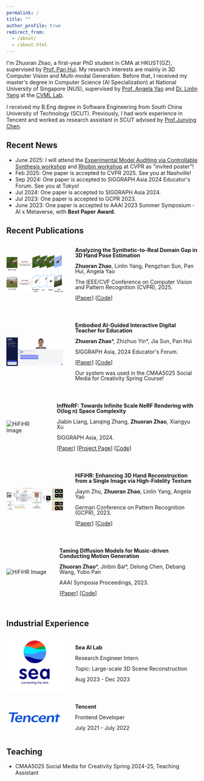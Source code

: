 ```yaml
---
permalink: /
title: ""
author_profile: true
redirect_from: 
  - /about/
  - /about.html
---
```


I'm Zhuoran Zhao, a first-year PhD student in CMA at HKUST(GZ), supervised by [Prof. Pan Hui](https://panhui.people.ust.hk/). My research interests are mainly in 3D Computer Vision and Multi-modal Generation. Before that, I received my master's degree in Computer Science (AI Specialization) at National University of Singapore (NUS), supervised by [Prof. Angela Yao](https://www.comp.nus.edu.sg/~ayao/) and [Dr. Linlin Yang](https://mu4yang.com/) at the [CVML Lab](https://cvml.comp.nus.edu.sg/).

I received my B.Eng degree in Software Engineering from South China University of Technology (SCUT). Previously, I had work experience in Tencent and worked as research assistant in SCUT advised by [Prof.Junying Chen](https://scholar.google.com/citations?user=vbIfLPsAAAAJ&hl=zh-CN).

## Recent News
- June 2025: I will attend the [Experimental Model Auditing via Controllable Synthesis workshop](https://sites.google.com/view/emacs2025) and [Rhobin workshop](https://rhobin-challenge.github.io/index.html) at CVPR as "invited poster"!
- Feb 2025: One paper is accepted to CVPR 2025. See you at Nashville!
- Sep 2024: One paper is accepted to SIGGRAPH Asia 2024 Educator's Forum. See you at Tokyo!
- Jul 2024: One paper is accepted to SIGGRAPH Asia 2024.
- Jul 2023: One paper is accepted to GCPR 2023.
- June 2023: One paper is accepted to AAAI 2023 Summer Symposium - AI x Metaverse, with **Best Paper Award**.

## Recent Publications
<div style="display: flex; align-items: center; margin-bottom: 30px;">
  <!-- <video controls autoplay width="30%" style="margin-right: 30px;">
    <source src="../images/infnerf.mp4" type="video/mp4">
  </video> -->
  <img src="../images/cvpr.png" alt="" width="30%" style="margin-right: 30px;"/>
    <div style="line-height: 1;">
        <p><strong>Analyzing the Synthetic-to-Real Domain Gap in 3D Hand Pose Estimation</strong></p>
        <p><strong>Zhuoran Zhao</strong>, Linlin Yang, Pengzhan Sun, Pan Hui, Angela Yao</p>
        <p>The IEEE/CVF Conference on Computer Vision and Pattern Recognition (CVPR), 2025.</p>
        <p>[<a href="https://arxiv.org/pdf/2503.19307">Paper</a>] [<a href="https://github.com/delaprada/HandSynthesis">Code</a>]</p>
    </div>
</div>
<div style="display: flex; align-items: center; margin-bottom: 30px;">
  <!-- <video controls autoplay width="30%" style="margin-right: 30px;">
    <source src="../images/infnerf.mp4" type="video/mp4">
  </video> -->
  <img src="../images/platform2.png" alt="" width="30%" style="margin-right: 30px;"/>
    <div style="line-height: 1;">
        <p><strong>Embodied AI-Guided Interactive Digital Teacher for Education</strong></p>
        <p><strong>Zhuoran Zhao</strong>*, Zhizhuo Yin*, Jia Sun, Pan Hui</p>
        <p>SIGGRAPH Asia, 2024 Educator's Forum.</p>
        <p>[<a href="https://dl.acm.org/doi/10.1145/3680533.3697070">Paper</a>] [<a href="https://github.com/delaprada/Embodied-AI-Guided-Interactive-Digital-Teacher.git">Code</a>]</p>
        <p>Our system was used in the CMAA5025 Social Media for Creativity Spring Course!</p>
    </div>
</div>

<div style="display: flex; align-items: center; margin-bottom: 30px;">
  <!-- <video controls autoplay width="30%" style="margin-right: 30px;">
    <source src="../images/infnerf.mp4" type="video/mp4">
  </video> -->
  <img src="../images/infnerf.gif" alt="HiFiHR Image" width="30%" style="margin-right: 30px;"/>
    <div style="line-height: 1;">
        <p><strong>InfNeRF: Towards Infinite Scale NeRF Rendering with O(log n) Space Complexity</strong></p>
        <p>Jiabin Liang, Lanqing Zhang, <strong>Zhuoran Zhao</strong>, Xiangyu Xu</p>
        <p>SIGGRAPH Asia, 2024.</p>
        <p>[<a href="https://dl.acm.org/doi/pdf/10.1145/3680528.3687646">Paper</a>] [<a href="https://jiabinliang.github.io/InfNeRF.io/">Project Page</a>] [<a href="https://github.com/sail-sg/InfNeRF.git">Code</a>]</p>
    </div>
</div>

<div style="display: flex; align-items: center; margin-bottom: 30px;">
    <img src="../images/gcpr.png" alt="HiFiHR Image" width="30%" style="margin-right: 30px;"/>
    <div style="line-height: 1;">
        <p><strong>HiFiHR: Enhancing 3D Hand Reconstruction from a Single Image via High-Fidelity Texture</strong></p>
        <p>Jiayin Zhu, <strong>Zhuoran Zhao</strong>, Linlin Yang, Angela Yao</p>
        <p>German Conference on Pattern Recognition (GCPR), 2023.</p>
        <p>[<a href="https://arxiv.org/abs/2308.13628">Paper</a>] [<a href="https://github.com/viridityzhu/HiFiHR">Code</a>]</p>
    </div>
</div>

<div style="display: flex; align-items: center;">
    <img src="../images/conductor.gif" alt="HiFiHR Image" width="30%" style="margin-right: 30px;"/>
    <div style="line-height: 1;">
        <p style="margin: 10;"><strong>Taming Diffusion Models for Music-driven Conducting Motion Generation</strong></p>
        <p style="margin: 10;"><strong>Zhuoran Zhao</strong>*, Jinbin Bai*, Delong Chen, Debang Wang, Yubo Pan</p>
        <p style="margin: 10;">AAAI Symposia Proceedings, 2023.</p>
        <p style="margin: 10;">[<a href="https://arxiv.org/abs/2306.10065">Paper</a>] [<a href="https://github.com/viiika/Diffusion-Conductor">Code</a>]</p>
    </div>
</div>

<br>

## Industrial Experience

<div style="display: flex; align-items: center;">
    <img src="../images/sea.jpeg" alt="HiFiHR Image" width="30%" style="margin-right: 30px;"/>
    <div style="line-height: 1;">
        <p style="margin: 10;"><strong>Sea AI Lab</strong></p>
        <p style="margin: 10;">Research Engineer Intern</p>
        <p style="margin: 10;">Topic: Large-scale 3D Scene Reconstruction</p>
        <p style="margin: 10;">Aug 2023 - Dec 2023</p>
    </div>
</div>

<br>

<div style="display: flex; align-items: center;">
    <img src="../images/tencent.png" alt="HiFiHR Image" width="30%" style="margin-right: 30px;"/>
    <div style="line-height: 1;">
        <p style="margin: 10;"><strong>Tencent</strong></p>
        <p style="margin: 10;">Frontend Developer</p>
        <p style="margin: 10;">July 2021 - July 2022</p>
    </div>
</div>



<!-- ## Preprint

<div style="display: flex; align-items: center;">
    <img src="../images/conductor.gif" alt="HiFiHR Image" width="30%" style="margin-right: 30px;"/>
    <div style="line-height: 1;">
        <p style="margin: 10;"><strong>Muddit: Liberating Generation Beyond Text-to-Image with a Unified Discrete Diffusion Model</strong></p>
        <p style="margin: 10;">Qingyu Shi, Jinbin Bai, <strong>Zhuoran Zhao</strong>, Wenhao Chai, Kaidong Yu, Jianzong Wu, Shuangyong Song, Yunhai Tong, Xiangtai Li, Xuelong Li, Shuicheng Yan</p>
        <p style="margin: 10;">[<a href="https://arxiv.org/abs/2306.10065">Paper</a>]
    </div>
</div> -->

<!-- - HiFiHR: Enhancing 3D Hand Reconstruction from a Single Image via High-Fidelity Texture 
  Jiayin Zhu, **Zhuoran Zhao**, Linlin Yang, Angela Yao  
  German Conference on Pattern Recognition (GCPR), 2023.  
  [Paper](https://arxiv.org/abs/2308.13628) / [Code](https://github.com/viridityzhu/HiFiHR) -->

<!-- - Taming Diffusion Models for Music-driven Conducting Motion Generation  
  **Zhuoran Zhao**, Jinbin Bai, Delong Chen, Debang Wang, Yubo Pan  
  AAAI symposia proceedings, 2023.  
  [Paper](https://arxiv.org/abs/2306.10065) / [Code](https://github.com/viiika/Diffusion-Conductor) -->

## Teaching
- CMAA5025 Social Media for Creativity Spring 2024-25, Teaching Assistant
